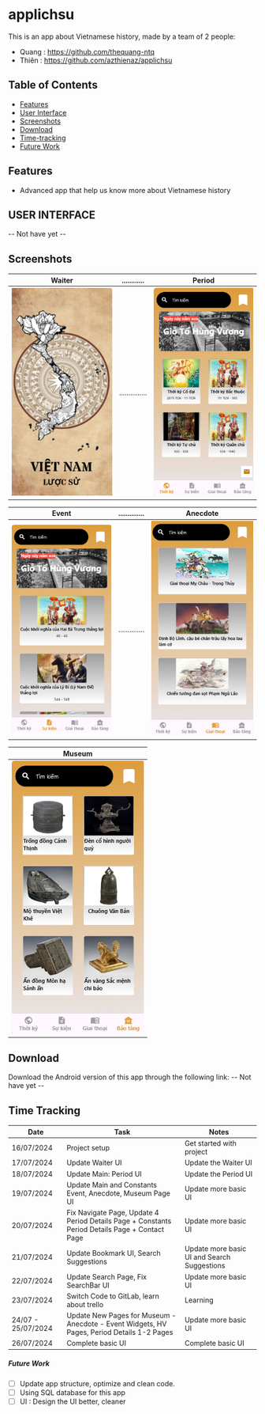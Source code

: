 # applichsu
This is an app about Vietnamese history, made by a team of 2 people:
- Quang : https://github.com/thequang-ntq
- Thiên : https://github.com/azthienaz/applichsu

## Table of Contents

- [Features](#features)
- [User Interface](#user-interface)
- [Screenshots](#screenshots)
- [Download](#download)
- [Time-tracking](#time-tracking)
- [Future Work](#future-work)

## Features

* Advanced app that help us know more about Vietnamese history

## USER INTERFACE

-- Not have yet --

## Screenshots

| Waiter                               | ............ | Period                                    |
|---------------------------------     | ----------------- | ----------------------------------------  |
| ![Waiter UI](screenshots/waiter.png) | ............... | ![Period UI](screenshots/period_page.png) | 



| Event                                   | .............. | Anecdote                                     |
|-------------------------                | --------------- |----------------------------------------      |
| ![Event UI](screenshots/event_page.png) | .............. | ![Anecdote UI](screenshots/anecdote_page.png)|



|Museum                                     |
|---------------------------------------    |
| ![Museum UI](screenshots/museum_page.png) |

## Download
Download the Android version of this app through the following link:
-- Not have yet --

## Time Tracking

| Date         | Task                   | Notes                                               |
|--------------|---------------------   |-----------------------------------------------------|
| 16/07/2024   | Project setup          | Get started with project                            |
| 17/07/2024   | Update Waiter UI       | Update the Waiter UI                                |
| 18/07/2024   | Update Main: Period UI | Update the Period UI                                |
| 19/07/2024   | Update Main and Constants Event, Anecdote, Museum Page UI | Update more basic UI|
| 20/07/2024   | Fix Navigate Page, Update 4 Period Details Page + Constants Period Details Page + Contact Page | Update more basic UI |
| 21/07/2024   | Update Bookmark UI, Search Suggestions | Update more basic UI and Search Suggestions |
| 22/07/2024   | Update Search Page, Fix SearchBar UI   | Update more basic UI                |
| 23/07/2024   | Switch Code to GitLab, learn about trello   |  Learning             |
| 24/07 - 25/07/2024  | Update New Pages for Museum - Anecdote - Event Widgets, HV Pages, Period Details 1-2 Pages  |  Update more basic UI             |
| 26/07/2024   | Complete basic UI                      | Complete basic UI                   |
##### Future Work
- [ ] Update app structure, optimize and clean code.
- [ ] Using SQL database for this app
- [ ] UI : Design the UI better, cleaner